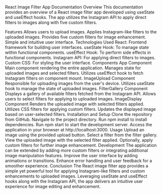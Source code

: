 React Image Filter App Documentation
Overview
This documentation provides an overview of a React image filter app developed using useState and useEffect hooks. The app utilizes the Instagram API to apply direct filters to images along with five custom filters.

Features
Allows users to upload images.
Applies Instagram-like filters to the uploaded images.
Provides five custom filters for image enhancement.
Simple and intuitive user interface.
Technologies Used
React: Frontend framework for building user interfaces.
useState Hook: To manage state within functional components.
useEffect Hook: To perform side effects in functional components.
Instagram API: For applying direct filters to images.
Custom CSS: For styling the user interface.
Components
App Component
Main component rendering the entire application.
Manages state for uploaded images and selected filters.
Utilizes useEffect hook to fetch Instagram filters on component mount.
ImageUpload Component
Responsible for uploading images from the user's device.
Utilizes useState hook to manage the state of uploaded images.
FilterGallery Component
Displays a gallery of available filters fetched from the Instagram API.
Allows users to select filters for applying to uploaded images.
ImageDisplay Component
Renders the uploaded image with selected filters applied.
Utilizes CSS filters for applying custom filters.
Updates the displayed image based on user-selected filters.
Installation and Setup
Clone the repository from GitHub.
Navigate to the project directory.
Run npm install to install dependencies.
Run npm start to start the development server.
Access the application in your browser at http://localhost:3000.
Usage
Upload an image using the provided upload button.
Select a filter from the filter gallery.
View the uploaded image with the selected filter applied.
Optionally, apply custom filters for further image enhancement.
Development
The application can be extended by adding more custom filters or integrating additional image manipulation features.
Improve the user interface by adding animations or transitions.
Enhance error handling and user feedback for a smoother experience.
Conclusion
The React image filter app provides a simple yet powerful tool for applying Instagram-like filters and custom enhancements to uploaded images. Leveraging useState and useEffect hooks along with the Instagram API, the app delivers an intuitive user experience for image editing and enhancement.
